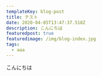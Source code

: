 ```yaml
---
templateKey: blog-post
title: テスト
date: 2020-04-05T13:47:37.518Z
description: こんにちは
featuredpost: true
featuredimage: /img/blog-index.jpg
tags:
  - aaa
---
```

こんにちは